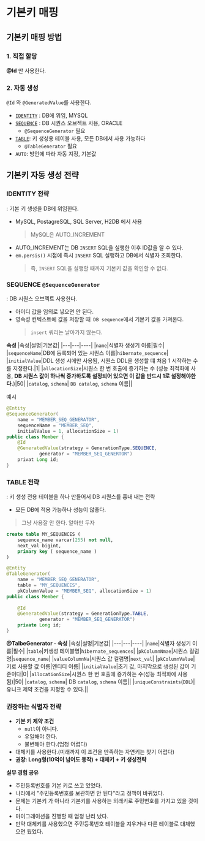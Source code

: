 # 기본키 매핑

## 기본키 매핑 방법
### 1. 직접 할당
**@Id** 만 사용한다.

### 2. 자동 생성
`@Id` 와 `@GeneratedValue`를 사용한다.  
- [`IDENTITY`](#IDENTITY-전략) : DB에 위임, MYSQL
- [`SEQUENCE`](#SEQUENCE-@SequenceGenerator) : DB 시퀀스 오브젝트 사용, ORACLE
    - `@SequenceGenerator` 필요
- [`TABLE`](#TABLE-전략): 키 생성용 테이블 사용, 모든 DB에서 사용 가능하다
    - `@TableGenerator` 필요
- `AUTO`: 방언에 따라 자동 지정, 기본값

## 기본키 자동 생성 전략
### IDENTITY 전략
: 기본 키 생성을 DB에 위임한다.
- MySQL, PostagreSQL, SQL Server, H2DB 에서 사용 
    > MySQL은 AUTO_INCREMENT
- AUTO_INCREMENT는 DB `INSERT` SQL을 실행한 이후 ID값을 알 수 있다.
- `em.persis()` 시점에 즉시 `INSERT` SQL 실행하고 DB에서 식별자 조회한다.
    >즉, `INSERT` SQL을 실행할 때까지 기본키 값을 확인할 수 없다.

### SEQUENCE `@SequenceGenerator`
: DB 시퀀스 오브젝트 사용한다.
- 아이디 값을 임의로 넣으면 안 된다.
- 영속성 컨텍스트에 값을 저장할 때` DB sequence`에서 기본키 값을 가져온다.
    > `insert` 쿼리는 날아가지 않는다.


**속성**
|속성|설명|기본값|
|---|---|----|
|`name`|식별자 생성기 이름|필수|
|`sequenceName`|DB에 등록되어 있는 시퀀스 이름|`hibernate_sequence`|
|`initialValue`|DDL 생성 시에만 사용됨, 시퀀스 DDL을 생성할 떄 처음 1 시작하는 수를 지정한다.|1|
|`allocationSize`|시퀀스 한 번 호출에 증가하는 수 (성능 최적화에 사용, **DB 시퀀스 값이 하나씩 증가하도록 설정되어 있으면 이 값을 반드시 1로 설정해야한다.**)|50|
|`catalog`, `schema`| `DB catalog`, `schema` 이름||

예시
```java
@Entity
@SequenceGenerator(
    name = "MEMBER_SEQ_GENERATOR",
    sequenceName = "MEMBER_SEQ",
    initialValue = 1, allocationSize = 1)
public class Member {
    @Id
    @GeneratedValue(strategy = GenerationType.SEQUENCE,
            generator = "MEMBER_SEQ_GENERTOR")
    privat Long id;
}
```

### TABLE 전략
: 키 생성 전용 테이블을 하나 만들어서 DB 시퀀스를 흉내 내는 전략
- 모든 DB에 적용 가능하나 성능이 않좋다.
> 그냥 사용잘 안 한다. 알아만 두자
```sql
create table MY_SEQUENCES (
    sequence_name varcar(255) not null,
    next_val bigint,
    primary key ( sequence_name )
)
```
```java
@Entity
@TableGenerator(
    name = "MEMBER_SEQ_GENERATOR",
    table = "MY_SEQUENCES",
    pkColumnValue = "MEMBER_SEQ", allocationSize = 1)
public class Member {
    
    @Id
    @GeneratedValue(strategy = GenerationType.TABLE,
            generator = "MEMBER_SEQ_GENERATOR")
    private Long id;
}
```
**@TalbeGenerator - 속성**
|속성|설명|기본값|
|---|---|----|
|`name`|식별자 생성기 이름|필수|
|`table`|키생성 테이블명|`hibernate_sequences`|
|`pkColumnNmae`|시퀀스 컬럼명|`sequence_name`|
|`valueColumnNa`|시퀀스 값 컬럼명|`next_val`|
|`pkColumnValue`|키로 사용할 값 이름|엔티티 이름|
|`initialValue`|초기 값, 마지막으로 생성된 값이 기준이다|0|
|`allocationSize`|시퀀스 한 번 호출에 증가하는 수(성능 최적화에 사용됨)|50|
|`catalog`, `schema`| DB `catalog`, `schema` 이름||
|`uniqueConstraints`(`DDL`)|유니크 제약 조건을 지정할 수 있다.||

### 권장하는 식별자 전략
- **기본 키 제약 조건**
    - `null`이 아니다.
    - 유일해야 한다.
    - 불변해야 한다.(엄청 어렵다)
- 대체키를 사용한다.(미래까지 이 조건을 만족하는 자연키는 찾기 어렵다)
- **권장: Long형(10억이 넘어도 동작) + 대체키 + 키 생성전략**

**실무 경험 공유**
- 주민등록번호를 기본 키로 쓰고 있었다.
- 나라에서 "주민등록번호를 보관하면 안 된다"라고 정책이 바뀌었다.
- 문제는 기본키 가 아니라 기본키를 사용하는 외래키로 주민번호를 가지고 있을 것이다.
- 마이그래이션을 진행할 때 엄청 난리 났다.
- 만약 대체키를 사용했으면 주민등록번호 테이블을 지우거나 다른 테이블로 대체했으면 됬었다.